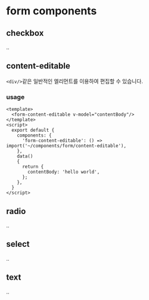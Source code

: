 # form components

## checkbox

..


## content-editable

`<div/>`같은 일반적인 엘리먼트를 이용하여 편집할 수 있습니다.

### usage

```vue
<template>
  <form-content-editable v-model="contentBody"/>
</template>
<script>
  export default {
    components: {
      'form-content-editable': () => import('~/components/form/content-editable'),
    },
    data()
    {
      return {
        contentBody: 'hello world',
      };
    },
  }
</script>
```


## radio

..


## select

..


## text

..
